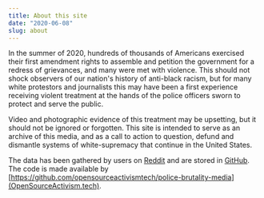 ```yaml
---
title: About this site
date: "2020-06-08"
slug: about
---
```


In the summer of 2020, hundreds of thousands of Americans exercised their first amendment rights to assemble and petition the government for a redress of grievances, and many were met with violence. This should not shock observers of our nation's history of anti-black racism, but for many white protestors and journalists this may have been a first experience receiving violent treatment at the hands of the police officers sworn to protect and serve the public.

Video and photographic evidence of this treatment may be upsetting, but it should not be ignored or forgotten. This site is intended to serve as an archive of this media, and as a call to action to question, defund and dismantle systems of white-supremacy that continue in the United States.

The data has been gathered by users on [Reddit](https://www.reddit.com/r/2020PoliceBrutality) and are stored in [GitHub](https://github.com/2020PB/police-brutality).  
The code is made available by [https://github.com/opensourceactivismtech/police-brutality-media](OpenSourceActivism.tech).